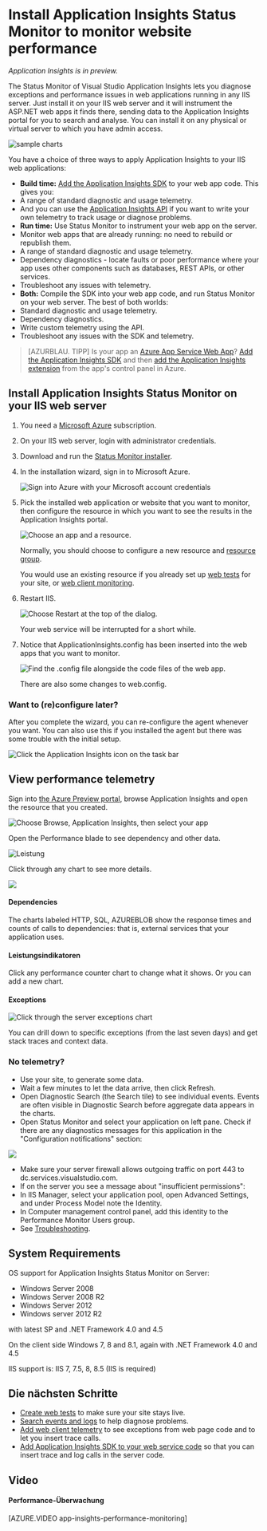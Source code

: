 <properties 
	pageTitle="Diagnose performance issues on a running website" 
	description="Monitor a website's performance without re-deploying it. Use standalone or with Application Insights SDK to get dependency telemetry." 
	services="application-insights" 
    documentationCenter=".net"
	authors="alancameronwills" 
	manager="ronmart"/>

<tags 
	ms.service="application-insights" 
	ms.workload="tbd" 
	ms.tgt_pltfrm="ibiza" 
	ms.devlang="na" 
	ms.topic="article" 
	ms.date="04/27/2015" 
	ms.author="awills"/>
 

# Install Application Insights Status Monitor to monitor website performance

*Application Insights is in preview.*

The Status Monitor of Visual Studio Application Insights lets you diagnose exceptions and performance issues in web applications running in any IIS server. Just install it on your IIS web server and it will instrument the ASP.NET web apps it finds there, sending data to the Application Insights portal for you to search and analyse. You can install it on any physical or virtual server to which you have admin access.

![sample charts](./media/app-insights-monitor-performance-live-website-now/10-intro.png)

You have a choice of three ways to apply Application Insights to your IIS web applications:

* **Build time:** [Add the Application Insights SDK][greenbrown] to your web app code. This gives you:
 * A range of standard diagnostic and usage telemetry. 
 * And you can use the [Application Insights API][api] if you want to write your own telemetry to track usage or diagnose problems.
* **Run time:** Use Status Monitor to instrument your web app on the server.
 * Monitor web apps that are already running: no need to rebuild or republish them.
 * A range of standard diagnostic and usage telemetry.
 * Dependency diagnostics - locate faults or poor performance where your app uses other components such as databases, REST APIs, or other services.
 * Troubleshoot any issues with telemetry.
* **Both:** Compile the SDK into your web app code, and run Status Monitor on your web server.  The best of both worlds:
 * Standard diagnostic and usage telemetry.
 * Dependency diagnostics.
 * Write custom telemetry using the API.
 * Troubleshoot any issues with the SDK and telemetry.



> [AZURBLAU. TIPP] Is your app an [Azure App Service Web App](../app-service-web/websites-learning-map.md)? [Add the Application Insights SDK][greenbrown] and then [add the Application Insights extension](../insights-perf-analytics.md) from the app's control panel in Azure.


## Install Application Insights Status Monitor on your IIS web server

1. You need a [Microsoft Azure](http://azure.com) subscription. 

1. On your IIS web server, login with administrator credentials.
2. Download and run the [Status Monitor installer](http://go.microsoft.com/fwlink/?LinkId=506648).

4. In the installation wizard, sign in to Microsoft Azure.

    ![Sign into Azure with your Microsoft account credentials](./media/app-insights-monitor-performance-live-website-now/appinsights-035-signin.png)

5. Pick the installed web application or website that you want to monitor, then configure the resource in which you want to see the results in the Application Insights portal.

    ![Choose an app and a resource.](./media/app-insights-monitor-performance-live-website-now/appinsights-036-configAIC.png)

    Normally, you should choose to configure a new resource and [resource group][roles].

    You would use an existing resource if you already set up [web tests][availability] for your site, or [web client monitoring][client].

6. Restart IIS.

    ![Choose Restart at the top of the dialog.](./media/app-insights-monitor-performance-live-website-now/appinsights-036-restart.png)

    Your web service will be interrupted for a short while.

6. Notice that ApplicationInsights.config has been inserted into the web apps that you want to monitor.

    ![Find the .config file alongside the code files of the web app.](./media/app-insights-monitor-performance-live-website-now/appinsights-034-aiconfig.png)

   There are also some changes to web.config.

### Want to (re)configure later?

After you complete the wizard, you can re-configure the agent whenever you want. You can also use this if you installed the agent but there was some trouble with the initial setup.

![Click the Application Insights icon on the task bar](./media/app-insights-monitor-performance-live-website-now/appinsights-033-aicRunning.png)

## View performance telemetry

Sign into [the Azure Preview portal](http://portal.azure.com), browse Application Insights and open the resource that you created.

![Choose Browse, Application Insights, then select your app](./media/app-insights-monitor-performance-live-website-now/appinsights-08openApp.png)

Open the Performance blade to see dependency and other data.

![Leistung](./media/app-insights-monitor-performance-live-website-now/21-perf.png)

Click through any chart to see more details.


![](./media/app-insights-monitor-performance-live-website-now/appinsights-038-dependencies.png)

#### Dependencies

The charts labeled HTTP, SQL, AZUREBLOB show the response times and counts of calls to dependencies: that is, external services that your application uses.



#### Leistungsindikatoren

Click any performance counter chart to change what it shows. Or you can add a new chart. 
 
#### Exceptions

![Click through the server exceptions chart](./media/app-insights-monitor-performance-live-website-now/appinsights-039-1exceptions.png)

You can drill down to specific exceptions (from the last seven days) and get stack traces and context data.


### No telemetry?

  * Use your site, to generate some data.
  * Wait a few minutes to let the data arrive, then click Refresh.
  * Open Diagnostic Search (the Search tile) to see individual events. Events are often visible in Diagnostic Search before aggregate data appears in the charts.
  * Open Status Monitor and select your application on left pane. Check if there are any diagnostics messages for this application in the "Configuration notifications" section:
  
  ![](./media/app-insights-monitor-performance-live-website-now/appinsights-status-monitor-diagnostics-message.png)

  * Make sure your server firewall allows outgoing traffic on port 443 to dc.services.visualstudio.com. 
  * If on the server you see a message about "insufficient permissions":
  * In IIS Manager, select your application pool, open Advanced Settings, and under Process Model note the Identity.
  * In Computer management control panel, add this identity to the Performance Monitor Users group.
  * See [Troubleshooting][qna].

## System Requirements

OS support for Application Insights Status Monitor on Server: 

- Windows Server 2008
- Windows Server 2008 R2
- Windows Server 2012
- Windows server 2012 R2

with latest SP and .NET Framework 4.0 and 4.5

On the client side Windows 7, 8 and 8.1, again with .NET Framework 4.0 and 4.5

IIS support is: IIS 7, 7.5, 8, 8.5
(IIS is required)

## <a name="next"></a>Die nächsten Schritte

* [Create web tests][availability] to make sure your site stays live.
* [Search events and logs][diagnostic] to help diagnose problems.
* [Add web client telemetry][usage] to see exceptions from web page code and to let you insert trace calls.
* [Add Application Insights SDK to your web service code][greenbrown] so that you can insert trace and log calls in the server code.

## Video

#### Performance-Überwachung

[AZURE.VIDEO app-insights-performance-monitoring]

<!--Link references-->

[api]: app-insights-api-custom-events-metrics.md
[availability]: app-insights-monitor-web-app-availability.md
[client]: app-insights-javascript.md
[diagnostic]: app-insights-diagnostic-search.md
[greenbrown]: app-insights-start-monitoring-app-health-usage.md
[qna]: app-insights-troubleshoot-faq.md
[roles]: app-insights-resources-roles-access-control.md
[usage]: app-insights-web-track-usage.md

 